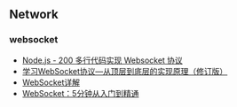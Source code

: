 ## Network

### websocket
* [Node.js - 200 多行代码实现 Websocket 协议](https://segmentfault.com/a/1190000016467409)
* [学习WebSocket协议—从顶层到底层的实现原理（修订版）](https://github.com/abbshr/abbshr.github.io/issues/22)
* [WebSocket详解](http://www.52im.net/thread-331-1-1.html)
* [WebSocket：5分钟从入门到精通](https://segmentfault.com/a/1190000012709475)
